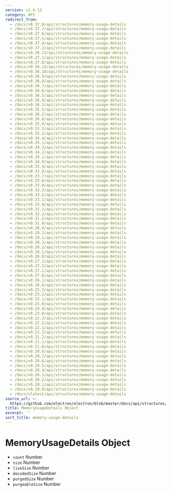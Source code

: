 ```yaml
---
version: v1.4.13
category: API
redirect_from:
  - /docs/v0.37.8/api/structures/memory-usage-details
  - /docs/v0.37.7/api/structures/memory-usage-details
  - /docs/v0.37.6/api/structures/memory-usage-details
  - /docs/v0.37.5/api/structures/memory-usage-details
  - /docs/v0.37.4/api/structures/memory-usage-details
  - /docs/v0.37.3/api/structures/memory-usage-details
  - /docs/v0.36.12/api/structures/memory-usage-details
  - /docs/v0.37.1/api/structures/memory-usage-details
  - /docs/v0.37.0/api/structures/memory-usage-details
  - /docs/v0.36.11/api/structures/memory-usage-details
  - /docs/v0.36.10/api/structures/memory-usage-details
  - /docs/v0.36.9/api/structures/memory-usage-details
  - /docs/v0.36.8/api/structures/memory-usage-details
  - /docs/v0.36.7/api/structures/memory-usage-details
  - /docs/v0.36.6/api/structures/memory-usage-details
  - /docs/v0.36.5/api/structures/memory-usage-details
  - /docs/v0.36.4/api/structures/memory-usage-details
  - /docs/v0.36.3/api/structures/memory-usage-details
  - /docs/v0.35.5/api/structures/memory-usage-details
  - /docs/v0.36.2/api/structures/memory-usage-details
  - /docs/v0.36.0/api/structures/memory-usage-details
  - /docs/v0.35.4/api/structures/memory-usage-details
  - /docs/v0.35.3/api/structures/memory-usage-details
  - /docs/v0.35.2/api/structures/memory-usage-details
  - /docs/v0.34.4/api/structures/memory-usage-details
  - /docs/v0.35.1/api/structures/memory-usage-details
  - /docs/v0.34.3/api/structures/memory-usage-details
  - /docs/v0.34.2/api/structures/memory-usage-details
  - /docs/v0.34.1/api/structures/memory-usage-details
  - /docs/v0.34.0/api/structures/memory-usage-details
  - /docs/v0.33.9/api/structures/memory-usage-details
  - /docs/v0.33.8/api/structures/memory-usage-details
  - /docs/v0.33.7/api/structures/memory-usage-details
  - /docs/v0.33.6/api/structures/memory-usage-details
  - /docs/v0.33.4/api/structures/memory-usage-details
  - /docs/v0.33.3/api/structures/memory-usage-details
  - /docs/v0.33.2/api/structures/memory-usage-details
  - /docs/v0.33.1/api/structures/memory-usage-details
  - /docs/v0.33.0/api/structures/memory-usage-details
  - /docs/v0.32.3/api/structures/memory-usage-details
  - /docs/v0.32.2/api/structures/memory-usage-details
  - /docs/v0.31.2/api/structures/memory-usage-details
  - /docs/v0.31.0/api/structures/memory-usage-details
  - /docs/v0.30.4/api/structures/memory-usage-details
  - /docs/v0.29.2/api/structures/memory-usage-details
  - /docs/v0.29.1/api/structures/memory-usage-details
  - /docs/v0.28.3/api/structures/memory-usage-details
  - /docs/v0.28.2/api/structures/memory-usage-details
  - /docs/v0.28.1/api/structures/memory-usage-details
  - /docs/v0.28.0/api/structures/memory-usage-details
  - /docs/v0.27.3/api/structures/memory-usage-details
  - /docs/v0.27.2/api/structures/memory-usage-details
  - /docs/v0.27.1/api/structures/memory-usage-details
  - /docs/v0.27.0/api/structures/memory-usage-details
  - /docs/v0.26.1/api/structures/memory-usage-details
  - /docs/v0.26.0/api/structures/memory-usage-details
  - /docs/v0.25.3/api/structures/memory-usage-details
  - /docs/v0.25.2/api/structures/memory-usage-details
  - /docs/v0.25.1/api/structures/memory-usage-details
  - /docs/v0.25.0/api/structures/memory-usage-details
  - /docs/v0.24.0/api/structures/memory-usage-details
  - /docs/v0.23.0/api/structures/memory-usage-details
  - /docs/v0.22.3/api/structures/memory-usage-details
  - /docs/v0.22.2/api/structures/memory-usage-details
  - /docs/v0.22.1/api/structures/memory-usage-details
  - /docs/v0.21.3/api/structures/memory-usage-details
  - /docs/v0.21.2/api/structures/memory-usage-details
  - /docs/v0.21.1/api/structures/memory-usage-details
  - /docs/v0.21.0/api/structures/memory-usage-details
  - /docs/v0.20.8/api/structures/memory-usage-details
  - /docs/v0.20.7/api/structures/memory-usage-details
  - /docs/v0.20.6/api/structures/memory-usage-details
  - /docs/v0.20.5/api/structures/memory-usage-details
  - /docs/v0.20.4/api/structures/memory-usage-details
  - /docs/v0.20.3/api/structures/memory-usage-details
  - /docs/v0.20.2/api/structures/memory-usage-details
  - /docs/v0.20.1/api/structures/memory-usage-details
  - /docs/v0.20.0/api/structures/memory-usage-details
  - /docs/vlatest/api/structures/memory-usage-details
source_url: >-
  https://github.com/electron/electron/blob/master/docs/api/structures/memory-usage-details.md
title: MemoryUsageDetails Object
excerpt: ''
sort_title: memory-usage-details
---
```

# MemoryUsageDetails Object

*   `count` Number
*   `size` Number
*   `liveSize` Number
*   `decodedSize` Number
*   `purgedSize` Number
*   `purgeableSize` Number
